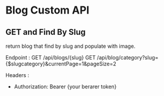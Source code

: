 # Blog Custom API

## GET and Find By Slug

return blog that find by slug and populate with image.

Endpoint : GET /api/blogs/{slug}
GET /api/blog/category?slug={$slugcategory}&currentPage=1&pageSize=2

Headers :

- Authorization: Bearer {your berarer token}
